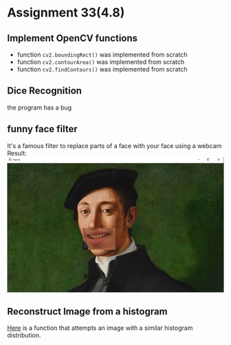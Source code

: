 # Assignment 33(4.8)
## Implement OpenCV functions
* function `cv2.boundingRect()` was implemented from scratch
* function `cv2.contourArea()` was implemented from scratch
* function `cv2.findContours()` was implemented from scratch
## Dice Recognition
the program has a bug
## funny face filter
It's a famous filter to replace parts of a face with your face using a webcam<br>
Result:<br>
![face filter](https://github.com/Mahdi1Taheri/Image_processing_PyL/blob/main/Assignment33/output/face_filter_output.png?raw=true)
## Reconstruct Image from a histogram
[Here](Assignment33/reconstruc_hist.py) is a function that attempts an image with a similar histogram distribution.

